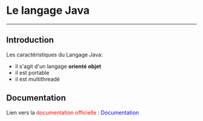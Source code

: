 # Le langage Java
___

## Introduction

Les caractéristiques du Langage Java:

+ il s'agit d'un langage **orienté objet**
+ il est portable
+ il est multithreadé

## Documentation

Lien vers la <span style="color:red">documentation officielle</span> <span style="color:blue">: Documentation</span>

